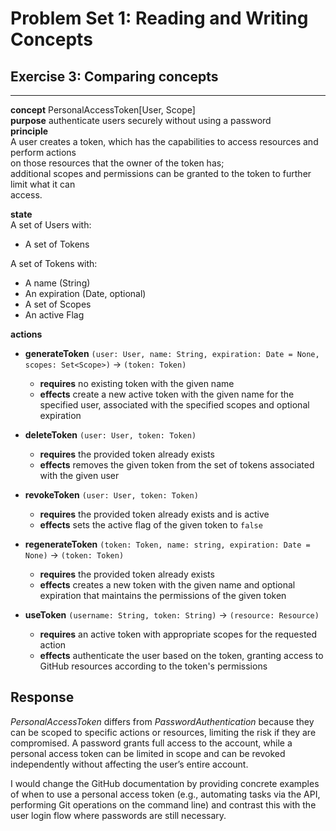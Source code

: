 # Problem Set 1: Reading and Writing Concepts
## Exercise 3: Comparing concepts

---

**concept** PersonalAccessToken[User, Scope]  
**purpose** authenticate users securely without using a password  
**principle**  
  A user creates a token, which has the capabilities to access resources and perform actions  
  on those resources that the owner of the token has;  
  additional scopes and permissions can be granted to the token to further limit what it can  
  access.  

**state**  
  A set of Users with:  
  - A set of Tokens  

  A set of Tokens with:  
  - A name (String)  
  - An expiration (Date, optional)  
  - A set of Scopes  
  - An active Flag  

**actions**  
- **generateToken** `(user: User, name: String, expiration: Date = None, scopes: Set<Scope>)` → `(token: Token)`
  - **requires** no existing token with the given name  
  - **effects** create a new active token with the given name for the specified user, associated with the specified scopes and optional expiration

- **deleteToken** `(user: User, token: Token)`
  - **requires** the provided token already exists  
  - **effects** removes the given token from the set of tokens associated with the given user

- **revokeToken** `(user: User, token: Token)`
  - **requires** the provided token already exists and is active  
  - **effects** sets the active flag of the given token to `false`

- **regenerateToken** `(token: Token, name: string, expiration: Date = None)` → `(token: Token)`
  - **requires** the provided token already exists  
  - **effects** creates a new token with the given name and optional expiration that maintains the permissions of the given token

- **useToken** `(username: String, token: String)` → `(resource: Resource)`
  - **requires** an active token with appropriate scopes for the requested action  
  - **effects** authenticate the user based on the token, granting access to GitHub resources according to the token's permissions

## Response

*PersonalAccessToken* differs from *PasswordAuthentication* because they can be scoped to specific actions or resources, limiting the risk if they are compromised. A password grants full access to the account, while a personal access token can be limited in scope and can be revoked independently without affecting the user’s entire account. 

I would change the GitHub documentation by providing concrete examples of when to use a personal access token (e.g., automating tasks via the API, performing Git operations on the command line) and contrast this with the user login flow where passwords are still necessary.
